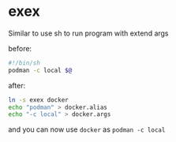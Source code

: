 # exex

Similar to use sh to run program with extend args

before:
```sh
#!/bin/sh
podman -c local $@
```

after:
```sh
ln -s exex docker
echo "podman" > docker.alias
echo "-c local" > docker.args
```

and you can now use `docker` as `podman -c local`
